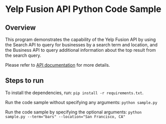 # Yelp Fusion API Python Code Sample

## Overview
This program demonstrates the capability of the Yelp Fusion API
by using the Search API to query for businesses by a search term and location,
and the Business API to query additional information about the top result
from the search query.

Please refer to [API documentation](https://www.yelp.com/developers/documentation/v3)
for more details.


## Steps to run

To install the dependencies, run:
`pip install -r requirements.txt`.

Run the code sample without specifying any arguments:
`python sample.py`

Run the code sample by specifying the optional arguments:
`python sample.py --term="bars" --location="San Francisco, CA"`
